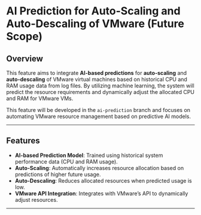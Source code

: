 # AI Prediction for Auto-Scaling and Auto-Descaling of VMware (Future Scope)

## Overview
This feature aims to integrate **AI-based predictions** for **auto-scaling** and **auto-descaling** of VMware virtual machines based on historical CPU and RAM usage data from log files. By utilizing machine learning, the system will predict the resource requirements and dynamically adjust the allocated CPU and RAM for VMware VMs.

This feature will be developed in the `ai-prediction` branch and focuses on automating VMware resource management based on predictive AI models.

---

## Features

- **AI-based Prediction Model**: Trained using historical system performance data (CPU and RAM usage).
- **Auto-Scaling**: Automatically increases resource allocation based on predictions of higher future usage.
- **Auto-Descaling**: Reduces allocated resources when predicted usage is low.
- **VMware API Integration**: Integrates with VMware’s API to dynamically adjust resources.

---

